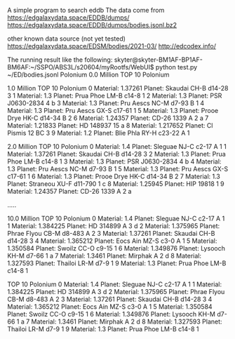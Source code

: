 A simple program to search eddb
The data come from 
https://edgalaxydata.space/EDDB/dumps/
https://edgalaxydata.space/EDDB/dumps/bodies.jsonl.bz2


other known data source (not yet tested)
https://edgalaxydata.space/EDSM/bodies/2021-03/
http://edcodex.info/

The running result like the following:
skyter@skyter-BM1AF-BP1AF-BM6AF:~/SSPO/ABS3L/s20604/myRootfs/WebUI$ python test.py ~/ED/bodies.jsonl Polonium
0.0
Million
TOP 10 Polonium





1.0
Million
TOP 10 Polonium
0 Material: 1.37261    Planet: Skaudai CH-B d14-28 3
1 Material: 1.3    Planet: Prua Phoe LM-B c14-8 1
2 Material: 1.3    Planet: PSR J0630-2834 4 b
3 Material: 1.3    Planet: Pru Aescs NC-M d7-93 B 1
4 Material: 1.3    Planet: Pru Aescs GX-S c17-61 1
5 Material: 1.3    Planet: Prooe Drye HK-C d14-34 B 2
6 Material: 1.24357    Planet: CD-26 1339 A 2 a
7 Material: 1.21833    Planet: HD 148937 15 a
8 Material: 1.217652    Planet: Cl Pismis 12 BC 3
9 Material: 1.2    Planet: Blie Phla RY-H c23-22 A 1





2.0
Million
TOP 10 Polonium
0 Material: 1.4    Planet: Sleguae NJ-C c2-17 A 1
1 Material: 1.37261    Planet: Skaudai CH-B d14-28 3
2 Material: 1.3    Planet: Prua Phoe LM-B c14-8 1
3 Material: 1.3    Planet: PSR J0630-2834 4 b
4 Material: 1.3    Planet: Pru Aescs NC-M d7-93 B 1
5 Material: 1.3    Planet: Pru Aescs GX-S c17-61 1
6 Material: 1.3    Planet: Prooe Drye HK-C d14-34 B 2
7 Material: 1.3    Planet: Straneou XU-F d11-790 1 c
8 Material: 1.25945    Planet: HIP 19818 1
9 Material: 1.24357    Planet: CD-26 1339 A 2 a


.....






10.0
Million
TOP 10 Polonium
0 Material: 1.4    Planet: Sleguae NJ-C c2-17 A 1
1 Material: 1.384225    Planet: HD 314899 A 3 d
2 Material: 1.375965    Planet: Phrae Flyou CB-M d8-483 A 2
3 Material: 1.37261    Planet: Skaudai CH-B d14-28 3
4 Material: 1.365212    Planet: Eocs Ain MZ-S c3-0 A 1
5 Material: 1.350584    Planet: Swoilz CC-O c9-15 1
6 Material: 1.349876    Planet: Lysooch KH-M d7-66 1 a
7 Material: 1.3461    Planet: Mirphak A 2 d
8 Material: 1.327593    Planet: Thailoi LR-M d7-9 1
9 Material: 1.3    Planet: Prua Phoe LM-B c14-8 1









TOP 10 Polonium
0 Material: 1.4    Planet: Sleguae NJ-C c2-17 A 1
1 Material: 1.384225    Planet: HD 314899 A 3 d
2 Material: 1.375965    Planet: Phrae Flyou CB-M d8-483 A 2
3 Material: 1.37261    Planet: Skaudai CH-B d14-28 3
4 Material: 1.365212    Planet: Eocs Ain MZ-S c3-0 A 1
5 Material: 1.350584    Planet: Swoilz CC-O c9-15 1
6 Material: 1.349876    Planet: Lysooch KH-M d7-66 1 a
7 Material: 1.3461    Planet: Mirphak A 2 d
8 Material: 1.327593    Planet: Thailoi LR-M d7-9 1
9 Material: 1.3    Planet: Prua Phoe LM-B c14-8 1



